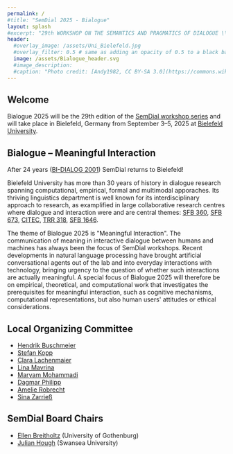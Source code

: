 ```yaml
---
permalink: /
#title: "SemDial 2025 - Bialogue"
layout: splash
#excerpt: "29th WORKSHOP ON THE SEMANTICS AND PRAGMATICS OF DIALOGUE \\ September, 3-5 2025 \\ Bielefeld University \\ Germany"
header:
  #overlay_image: /assets/Uni_Bielefeld.jpg
  #overlay_filter: 0.5 # same as adding an opacity of 0.5 to a black background
  image: /assets/Bialogue_header.svg
  #image_description: 
  #caption: "Photo credit: [Andy1982, CC BY-SA 3.0](https://commons.wikimedia.org/wiki/File:Uni_Bielefeld.jpg) via Wikimedia Commons"
---
```



## Welcome

Bialogue 2025 will be the 29th edition of the [SemDial workshop series](https://www.semdial.org) and will take place in Bielefeld, Germany from September 3–5, 2025 at [Bielefeld University](https://www.uni-bielefeld.de/).


## Bialogue – Meaningful Interaction

After 24 years ([BI-DIALOG 2001]()) SemDial returns to Bielefeld! 

Bielefeld University has more than 30 years of history in dialogue research spanning computational, empirical, formal and multimodal apporaches. Its thriving linguistics department is well known for its interdisciplinary approach to research, as examplified in large collaborative research centres where dialogue and interaction were and are central themes: [SFB 360](http://www.sfb360.uni-bielefeld.de), [SFB 673](https://wwwhomes.uni-bielefeld.de/sfb-673/), [CITEC](https://www.uni-bielefeld.de/zwe/citec/), [TRR 318](https://trr318.uni-paderborn.de/en/), [SFB 1646](https://www.uni-bielefeld.de/sfb/sfb1646/).

The theme of Bialogue 2025 is "Meaningful Interaction". The communication of meaning in interactive dialogue between humans and machines has always been the focus of SemDial workshops. Recent developments in natural language processing have brought artificial conversational agents out of the lab and into everyday interactions with technology, bringing urgency to the question of whether such interactions are actually meaningful. A special focus of Bialogue 2025 will therefore be on empirical, theoretical, and computational work that investigates the prerequisites for meaningful interaction, such as cognitive mechanisms, computational representations, but also human users' attitudes or ethical considerations.

## Local Organizing Committee

- [Hendrik Buschmeier](https://purl.org/net/hbuschme)
- [Stefan Kopp](https://www.techfak.uni-bielefeld.de/~skopp)
- [Clara Lachenmaier](https://de.linkedin.com/in/clara-lachenmaier-a088472ba)
- [Lina Mavrina](https://www.linkedin.com/in/lina-mavrina-a9358a292/)
- [Maryam Mohammadi](https://mohammadi-maryam.github.io)
- [Dagmar Philipp](https://ekvv.uni-bielefeld.de/pers_publ/publ/PersonDetail.jsp?personId=27264073)
- [Amelie Robrecht](https://de.linkedin.com/in/amelie-sophie-robrecht-5b2593276)
- [Sina Zarrieß](https://sinazarriess.github.io) 


## SemDial Board Chairs

- [Ellen Breitholtz](https://www.gu.se/en/about/find-staff/ellenbreitholtz) (University of Gothenburg)
- [Julian Hough](https://www.swansea.ac.uk/staff/julian.hough/) (Swansea University)
